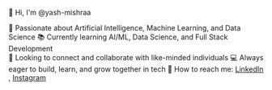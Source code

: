 👋 Hi, I'm @yash-mishraa

🤖 Passionate about Artificial Intelligence, Machine Learning, and Data Science 
📚 Currently learning AI/ML, Data Science, and Full Stack Development   
🤝 Looking to connect and collaborate with like-minded individuals
💻 Always eager to build, learn, and grow together in tech
💬 How to reach me: [LinkedIn](https://www.linkedin.com/in/yash-mishra-700b2333b) , [Instagram](https://www.instagram.com/yashcantsee?igsh=ZjFvbW9tYjhjMnNn)
